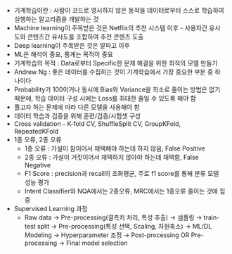 - 기계학습이란 : 사람이 코드로 명시하지 않은 동작을 데이터로부터 스스로 학습하여 실행하는 알고리즘을 개발하는 것
- Machine learning이 주목받은 것은 Netflix의 추천 시스템 이후 - 사용자간 유사도와 콘텐츠간 유사도를 조합하여 추천 콘텐츠 도출
- Deep learning이 주목받은 것은 알파고 이후
- ML은 해석이 중요, 통계는 목적이 중요
- 기계학습의 목적 : Data로부터 Specific한 문제 해결을 위한 최적의 모델 만들기
- Andrew Ng : 좋은 데이터를 수집하는 것이 기계학습에서 가장 중요한 부분 중 하나이다
- Probability가 100이거나 동시에 Bias와 Variance을 최소로 줄이는 방법은 없기 때문에, 학습 데이터 구성 시에는 Loss를 최대한 줄일 수 있도록 해야 함
- 풀고자 하는 문제에 따라 다른 모델을 사용해야 함
- 데이터 학습과 검증을 위해 훈련/검증/시험셋 구성
- Cross validation - K-fold CV, ShuffleSplit CV, GroupKFold, RepeatedKFold
- 1종 오류, 2종 오류
    - 1종 오류 : 가설이 참이어서 채택해야 하는데 하지 않음, False Positive
    - 2종 오류 : 가설이 거짓이어서 채택하지 않아야 하는데 채택함, False Negative
    - F1 Score : precision과 recall의 조화평균, 주로 f1 score를 통해 분류 모델 성능 평가
    - Intent Classifier와 NQA에서는 2종오류, MRC에서는 1종오류 줄이는 것에 집중
- Supervised Learning 과정
    - Raw data → Pre-processing(결측치 처리, 특성 추출) → 샘플링 → train-test split → Pre-processing(특성 선택, Scaling, 차원축소) → ML/DL Modeling → Hyperparameter 조정 → Post-processing OR Pre-processing → Final model selection
